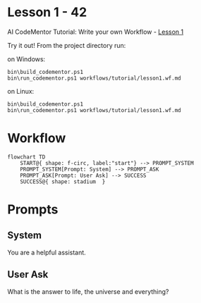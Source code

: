 # Lesson 1 - 42

AI CodeMentor Tutorial: Write your own Workflow - [Lesson 1](../../docs/tutorial/lesson1.md)

Try it out! From the project directory run:

on Windows:
```shell
bin\build_codementor.ps1
bin\run_codementor.ps1 workflows/tutorial/lesson1.wf.md
```
on Linux:
```shell
bin\build_codementor.ps1
bin\run_codementor.ps1 workflows/tutorial/lesson1.wf.md
```


# Workflow

```mermaid
flowchart TD
    START@{ shape: f-circ, label:"start"} --> PROMPT_SYSTEM
    PROMPT_SYSTEM[Prompt: System] --> PROMPT_ASK
    PROMPT_ASK[Prompt: User Ask] --> SUCCESS
    SUCCESS@{ shape: stadium  }
```

# Prompts

## System

You are a helpful assistant.

## User Ask

What is the answer to life, the universe and everything?

